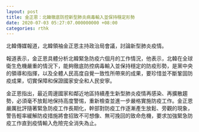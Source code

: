 ```yaml
---
layout: post
title: 金正恩：北韓徹底防控新型肺炎病毒輸入並保持穩定形勢
date: 2020-07-03 05:27:07.000000000 +08:00
categories: rthk
---
```


北韓傳媒報道，北韓領袖金正恩主持政治局會議，討論新型肺炎疫情。

報道表示，金正恩具體分析北韓緊急防疫六個月的工作情況，他表示，北韓在全球衛生危機嚴重的情況下，能夠徹底防控病毒輸入並保持穩定的防疫形勢，是黨中央的領導和指揮，以及全體人民高度自覺一致性所帶來的成果，要珍惜並不斷鞏固防疫成果，切實保障和保證國家安全和人民安寧。

金正恩指出，最近周邊國家和鄰近地區持續產生新型肺炎疫情再感染、再擴散趨勢，必須毫不放鬆地保持高度警惕，重新檢查並進一步嚴格實施防疫工作。金正恩嚴厲批評隨著緊急防疫工作長期化，幹部對防疫工作逐漸產生放鬆、旁觀的現象，警告輕率緩解防疫措施將會招致不可想像、無可挽回的致命危機，要求加強緊急防疫工作直到疫情輸入危險完全消失為止。
